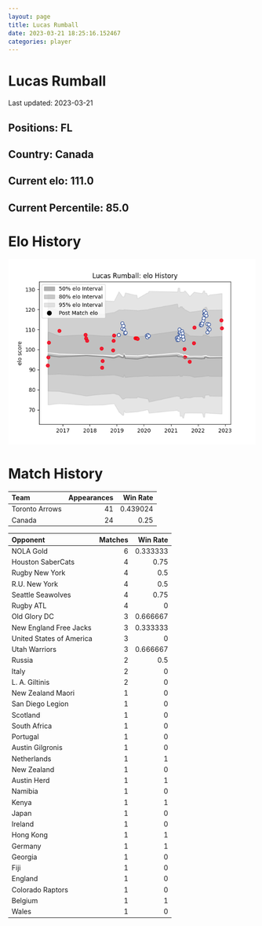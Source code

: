 ```yaml
---  
layout: page  
title: Lucas Rumball  
date: 2023-03-21 18:25:16.152467  
categories: player  
---
```

# Lucas Rumball


Last updated: 2023-03-21
## Positions: FL

## Country: Canada

## Current elo: 111.0

## Current Percentile: 85.0

# Elo History


![elo history](history_LucasRumball.png)
# Match History


| Team           |   Appearances |   Win Rate |
|:---------------|--------------:|-----------:|
| Toronto Arrows |            41 |   0.439024 |
| Canada         |            24 |   0.25     |

| Opponent                 |   Matches |   Win Rate |
|:-------------------------|----------:|-----------:|
| NOLA Gold                |         6 |   0.333333 |
| Houston SaberCats        |         4 |   0.75     |
| Rugby New York           |         4 |   0.5      |
| R.U. New York            |         4 |   0.5      |
| Seattle Seawolves        |         4 |   0.75     |
| Rugby ATL                |         4 |   0        |
| Old Glory DC             |         3 |   0.666667 |
| New England Free Jacks   |         3 |   0.333333 |
| United States of America |         3 |   0        |
| Utah Warriors            |         3 |   0.666667 |
| Russia                   |         2 |   0.5      |
| Italy                    |         2 |   0        |
| L. A. Giltinis           |         2 |   0        |
| New Zealand Maori        |         1 |   0        |
| San Diego Legion         |         1 |   0        |
| Scotland                 |         1 |   0        |
| South Africa             |         1 |   0        |
| Portugal                 |         1 |   0        |
| Austin Gilgronis         |         1 |   0        |
| Netherlands              |         1 |   1        |
| New Zealand              |         1 |   0        |
| Austin Herd              |         1 |   1        |
| Namibia                  |         1 |   0        |
| Kenya                    |         1 |   1        |
| Japan                    |         1 |   0        |
| Ireland                  |         1 |   0        |
| Hong Kong                |         1 |   1        |
| Germany                  |         1 |   1        |
| Georgia                  |         1 |   0        |
| Fiji                     |         1 |   0        |
| England                  |         1 |   0        |
| Colorado Raptors         |         1 |   0        |
| Belgium                  |         1 |   1        |
| Wales                    |         1 |   0        |